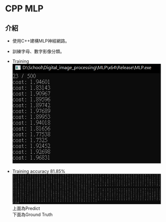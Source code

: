 # CPP MLP

## 介紹
- 使用C++建構MLP神經網路。
- 訓練字母、數字影像分類。

- Training 
<img src="https://github.com/SungWeiTseng/CPP-MLP/blob/main/images/training.png"><br/>
- Training accuracy 81.85%
<img src="https://github.com/SungWeiTseng/CPP-MLP/blob/main/images/training_acc.png"><br/>
上面為Predict  
下面為Ground Truth
